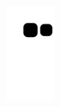 <picture>
  <source media="(prefers-color-scheme: dark)" srcset="https://raw.githubusercontent.com/Zcerens/Zcerens/output/github-contribution-grid-snake-dark.svg">

  <source media="(prefers-color-scheme: light)" srcset="https://raw.githubusercontent.com/Zcerens/Zcerens/output/github-contribution-grid-snake.svg">

  <img alt="github contribution grid snake animation" src="https://raw.githubusercontent.com/Zcerens/Zcerens/output/github-contribution-grid-snake.svg">

</picture>
